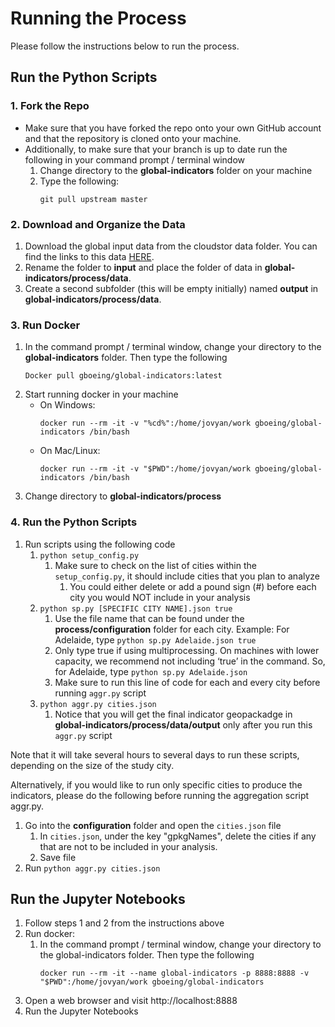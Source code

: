 # Running the Process
Please follow the instructions below to run the process.

## Run the Python Scripts

### 1. Fork the Repo
- Make sure that you have forked the repo onto your own GitHub account and that the repository is cloned onto your machine. 
- Additionally, to make sure that your branch is up to date run the following in your command prompt / terminal window
    1. Change directory to the **global-indicators** folder on your machine
    1. Type the following:
        ```
        git pull upstream master
        ```

### 2. Download and Organize the Data
1.  Download the global input data from the cloudstor data folder. You can find the links to this data [HERE](https://docs.google.com/document/d/1NnV3g8uj0OnOQFkFIR5IbT60HO2PiF3SLoZpUUTL3B0/edit?ts=5ecc5e75).
1.  Rename the folder to **input** and place the folder of data in **global-indicators/process/data**.
1.  Create a second subfolder (this will be empty initially) named **output** in **global-indicators/process/data**.

### 3. Run Docker
1.  In the command prompt / terminal window, change your directory to the **global-indicators** folder. Then type the following
    ```
    Docker pull gboeing/global-indicators:latest
    ```
1.  Start running docker in your machine
    - On Windows:
        ```
        docker run --rm -it -v "%cd%":/home/jovyan/work gboeing/global-indicators /bin/bash
        ```
    - On Mac/Linux:
        ```
        docker run --rm -it -v "$PWD":/home/jovyan/work gboeing/global-indicators /bin/bash
        ```
1. Change directory to **global-indicators/process**

### 4. Run the Python Scripts
1.  Run scripts using the following code
    1.  ```python setup_config.py```
        1. Make sure to check on the list of cities within the ``setup_config.py``, it should include cities that you plan to analyze  
            1. You could either delete or add a pound sign (#) before each city you would NOT include in your analysis
    1.  ```python sp.py [SPECIFIC CITY NAME].json true```
        1.  Use the file name that can be found under the **process/configuration** folder for each city. Example: For Adelaide, type ```python sp.py Adelaide.json true```  
        1.  Only type true if using multiprocessing. On machines with lower capacity, we recommend not including ‘true’ in the command. So, for Adelaide, type ```python sp.py Adelaide.json```
        1.  Make sure to run this line of code for each and every city before running ``aggr.py`` script
    1.  ```python aggr.py cities.json```
        1. Notice that you will get the final indicator geopackadge in **global-indicators/process/data/output** only after you run this ``aggr.py`` script

Note that it will take several hours to several days to run these scripts, depending on the size of the study city.

Alternatively, if you would like to run only specific cities to produce the indicators, please do the following before running the aggregation script aggr.py.
1.  Go into the **configuration** folder and open the  ``cities.json`` file
    1.  In ``cities.json``, under the key "gpkgNames", delete the cities if any that are not to be included in your analysis.
    1.  Save file
1.  Run ```python aggr.py cities.json```

## Run the Jupyter Notebooks

1. Follow steps 1 and 2 from the instructions above
1. Run docker:
    1. In the command prompt / terminal window, change your directory to the global-indicators folder. Then type the following
         ```
         docker run --rm -it --name global-indicators -p 8888:8888 -v "$PWD":/home/jovyan/work gboeing/global-indicators
        ```
2. Open a web browser and visit http://localhost:8888
3. Run the Jupyter Notebooks
